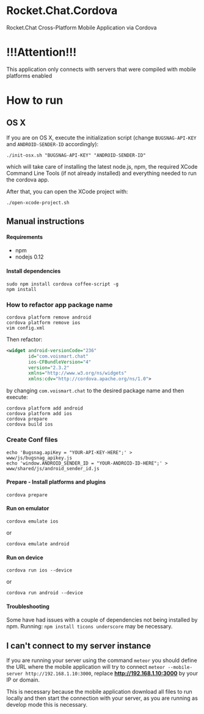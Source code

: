 # Rocket.Chat.Cordova
Rocket.Chat Cross-Platform Mobile Application via Cordova

# !!!Attention!!!
This application only connects with servers that were compiled with mobile platforms enabled

# How to run
## OS X
If you are on OS X, execute the initialization script (change `BUGSNAG-API-KEY` and `ANDROID-SENDER-ID` accordingly):
```shell
./init-osx.sh "BUGSNAG-API-KEY" "ANDROID-SENDER-ID"
```
which will take care of installing the latest node.js, npm, the required XCode Command Line Tools (if not already installed) and everything needed to run the cordova app.

After that, you can open the XCode project with:
```shell
./open-xcode-project.sh
``` 

## Manual instructions
#### Requirements
 * npm
 * nodejs 0.12

#### Install dependencies
```shell
sudo npm install cordova coffee-script -g
npm install
```

### How to refactor app package name
```shell
cordova platform remove android
cordova platform remove ios
vim config.xml 
```
Then refactor:
```xml
<widget android-versionCode="236" 
        id="com.voismart.chat"
        ios-CFBundleVersion="4"
        version="2.3.2" 
        xmlns="http://www.w3.org/ns/widgets" 
        xmlns:cdv="http://cordova.apache.org/ns/1.0">
```
by changing `com.voismart.chat` to the desired package name and then execute:
```shell
cordova platform add android
cordova platform add ios
cordova prepare
cordova build ios
```

### Create Conf files
```
echo 'Bugsnag.apiKey = "YOUR-API-KEY-HERE";' > www/js/bugsnag_apikey.js
echo 'window.ANDROID_SENDER_ID = "YOUR-ANDROID-ID-HERE";' > www/shared/js/android_sender_id.js
```


#### Prepare - Install platforms and plugins
```shell
cordova prepare
```

#### Run on emulator
```shell
cordova emulate ios
```
or
```shell
cordova emulate android
```

#### Run on device
```shell
cordova run ios --device
```
or
```shell
cordova run android --device
```

#### Troubleshooting

Some have had issues with a couple of dependencies not being installed by npm.
Running: `npm install ticons underscore` may be necessary.

## I can't connect to my server instance
If you are running your server using the command `meteor` you should define the URL where the mobile application will try to connect `meteor --mobile-server http://192.168.1.10:3000`, replace **http://192.168.1.10:3000** by your IP or domain.

This is necessary because the mobile application download all files to run locally and then start the connection with your server, as you are running as develop mode this is necessary.
